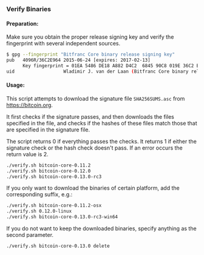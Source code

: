 ### Verify Binaries

#### Preparation:

Make sure you obtain the proper release signing key and verify the fingerprint with several independent sources.

```sh
$ gpg --fingerprint "Bitfranc Core binary release signing key"
pub   4096R/36C2E964 2015-06-24 [expires: 2017-02-13]
      Key fingerprint = 01EA 5486 DE18 A882 D4C2  6845 90C8 019E 36C2 E964
uid                  Wladimir J. van der Laan (Bitfranc Core binary release signing key) <laanwj@gmail.com>
```

#### Usage:

This script attempts to download the signature file `SHA256SUMS.asc` from https://bitcoin.org.

It first checks if the signature passes, and then downloads the files specified in the file, and checks if the hashes of these files match those that are specified in the signature file.

The script returns 0 if everything passes the checks. It returns 1 if either the signature check or the hash check doesn't pass. If an error occurs the return value is 2.


```sh
./verify.sh bitcoin-core-0.11.2
./verify.sh bitcoin-core-0.12.0
./verify.sh bitcoin-core-0.13.0-rc3
```

If you only want to download the binaries of certain platform, add the corresponding suffix, e.g.:

```sh
./verify.sh bitcoin-core-0.11.2-osx
./verify.sh 0.12.0-linux
./verify.sh bitcoin-core-0.13.0-rc3-win64
```

If you do not want to keep the downloaded binaries, specify anything as the second parameter.

```sh
./verify.sh bitcoin-core-0.13.0 delete
```
